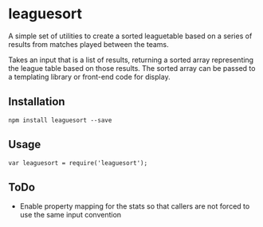 # leaguesort

A simple set of utilities to create a sorted leaguetable based on a 
series of results from matches played between the teams.

Takes an input that is a list of results, returning a sorted array
representing the league table based on those results.  The sorted array
can be passed to a templating library or front-end code for display.

## Installation

    npm install leaguesort --save

## Usage

    var leaguesort = require('leaguesort');



## ToDo

- Enable property mapping for the stats so that callers are not forced
  to use the same input convention

